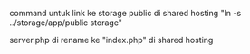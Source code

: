 command untuk link ke storage public di shared hosting "ln -s ../storage/app/public storage"

server.php di rename ke "index.php" di shared hosting
